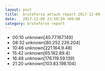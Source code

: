 ```yaml
---
layout: post
title:  bruteforce attack report 2017-12-09
date:   2017-12-09 23:59:59 +09:00
category: bruteforce report
---
```


* 00:10 unknown[40.77.167.149]
* 08:32 unknown[80.252.226.204]
* 10:46 unknown[221.164.9.48]
* 15:42 unknown[65.182.89.4]
* 16:48 unknown[176.119.59.139]
* 21:20 unknown[103.83.198.104]
